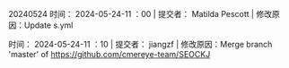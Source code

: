 20240524
时间： 2024-05-24-11 ：00 | 提交者： Matilda Pescott | 修改原因：Update s.yml 

时间： 2024-05-24-11 ：10 | 提交者： jiangzf | 修改原因：Merge branch 'master' of https://github.com/cmereye-team/SEOCKJ 

